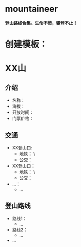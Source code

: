 # mountaineer

**登山路线合集。生命不惜，攀登不止！**

# 创建模板：

# XX山

## 介绍

- 名称：
- 海拔：
- 开放时间：
- 门票价格：

## 交通

- XX登山口:
    - 地铁： \
    - 公交：
- XX登山口：
    - 地铁： \
    - 公交：
- ...：
    - ...

## 登山路线

- 路线1：
    - ...
- 路线2：
    - ...
- ...



